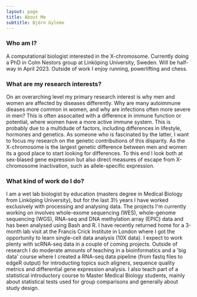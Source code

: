 ```yaml
---
layout: page
title: About Me
subtitle: Björn Gylemo
---
```


### Who am I?
A computational biologist interested in the X-chromosome. Currently doing a PhD in Colm Nestors group at Linköping University, Sweden. Will be half-way in April 2023. Outside of work I enjoy running, powerlifting and chess.

### What are my research interests?
On an overarching level my primary research interest is why men and women are affected by diseases differently. Why are many autoimmune dieases more common in women, and why are infections often more severe in men? This is often assocaited with a difference in immune function or potential, where women have a more active immune system. This is probably due to a multidude of factors, including differences in lifestyle, hormones and genetics. 
As someone who is fascinated by the latter, I want to focus my research on the genetic contributions of this disparity. As the X-chromosome is the largest genetic difference between men and women its a good place to start looking for differences. To this end I look both at sex-biased gene expression but also direct measures of escape from X-chromosome inactivation, such as allele-specific expression.

### What kind of work do I do?
I am a wet lab biologist by education (masters degree in Medical Biology from Linköping University), but for the last 3½ years I have worked exclusively with processing and analysing data. The projects I'm currently working on involves whole-exome sequencing (WES), whole-genome sequencing (WGS), RNA-seq and DNA methylation array (EPIC) data and has been analysed using Bash and R. I have recently returned home for a 3-month lab visit at the Francis Crick Institute in London where I got the opportunity to learn single-cell data analysis (10X data). I expect to work plenty with scRNA-seq data in a couple of coming projects. 
Outside of research I do moderate amounts of teaching in a bioinformatics and a 'big data' course where I created a RNA-seq data pipeline (from fastq files to edgeR output) for introducting topics such aligners, sequence quality metrics and differential gene expression analysis. I also teach part of a statistical introductory course to Master Medical Biology students, mainly about statistical tests used for group comparisons and generally about study design.
